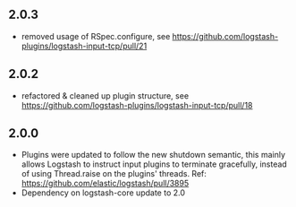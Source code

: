## 2.0.3
 - removed usage of RSpec.configure, see https://github.com/logstash-plugins/logstash-input-tcp/pull/21
## 2.0.2
 - refactored & cleaned up plugin structure, see https://github.com/logstash-plugins/logstash-input-tcp/pull/18
## 2.0.0
 - Plugins were updated to follow the new shutdown semantic, this mainly allows Logstash to instruct input plugins to terminate gracefully,
   instead of using Thread.raise on the plugins' threads. Ref: https://github.com/elastic/logstash/pull/3895
 - Dependency on logstash-core update to 2.0
